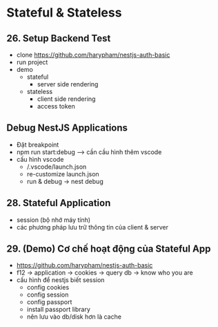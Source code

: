 # Stateful & Stateless

## 26. Setup Backend Test
- clone https://github.com/harypham/nestjs-auth-basic 
- run project
- demo
    - stateful
        - server side rendering
    - stateless
        - client side rendering
        - access token

## Debug NestJS Applications
- Đặt breakpoint
- npm run start:debug --> cần cầu hình thêm vscode
- cấu hình vscode
    - /.vscode/launch.json
    - re-customize launch.json
    - run & debug -> nest debug

## 28. Stateful Application
- session (bộ nhớ máy tính)
- các phương pháp lưu trữ thông tin của client & server 

## 29. (Demo) Cơ chế hoạt động của Stateful App
- https://github.com/harypham/nestjs-auth-basic 
- f12 -> application -> cookies -> query db -> know who you are 
- cấu hình để nestjs biết session 
    - config cookies 
    - config session 
    - config passport
    - install passport library
    - nên lưu vào db/disk hơn là cache 